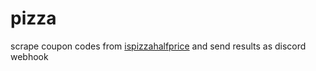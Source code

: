 # pizza

scrape coupon codes from [ispizzahalfprice](http://ispizzahalfprice.com/baltimore) and send results as discord webhook
